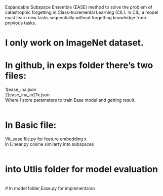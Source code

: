 Expandable Subspace Ensemble (EASE) method to solve the problem of catastrophic forgetting in Class-Incremental Learning (CIL). In CIL, a model must learn new tasks sequentially without forgetting knowledge from previous tasks.</br>
# I only work on ImageNet dataset.</br>
# In github, in exps folder there’s two files:</br>
1)ease_ina.json</br>
2)ease_ina_in21k.json</br>
Where I store parameters to train Ease model and getting result.</br>
</br>
# In Basic file:</br>
Vit_ease file.py for feature embedding x</br>
in Linear.py cosine similarty into subspaces</br>
</br>
# into Utlis folder for model evaluation</br>
</br>
# In model folder,Ease.py for implementaion  



